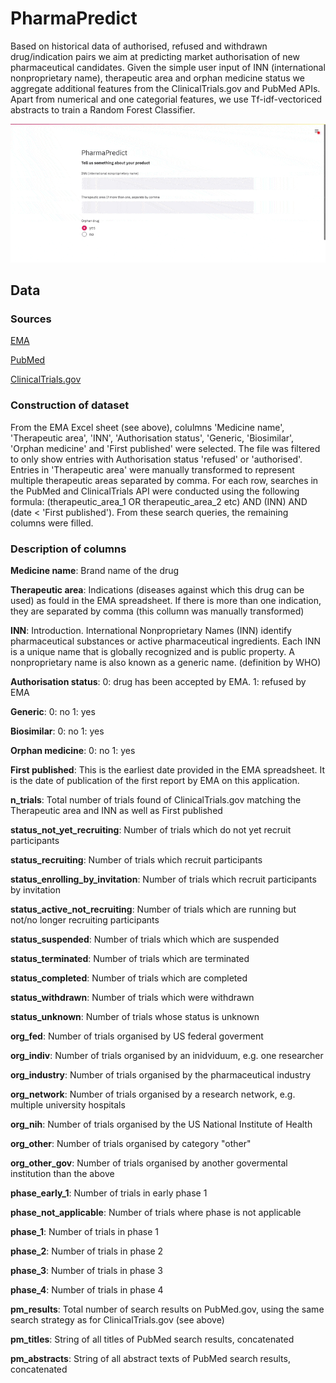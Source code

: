 # PharmaPredict
Based on historical data of authorised, refused and withdrawn drug/indication pairs we aim at predicting market authorisation of new pharmaceutical candidates. Given the simple user input of INN (international nonproprietary name), therapeutic area and orphan medicine status we aggregate additional features from the ClinicalTrials.gov and PubMed APIs. Apart from numerical and one categorial features, we use Tf-idf-vectoriced abstracts to train a Random Forest Classifier.

![](demo.gif)

## Data
### Sources
[EMA](https://www.ema.europa.eu/en/medicines/download-medicine-data)

[PubMed](https://pubmed.ncbi.nlm.nih.gov/)

[ClinicalTrials.gov](https://clinicaltrials.gov/)

### Construction of dataset
From the EMA Excel sheet (see above), colulmns 'Medicine name', 'Therapeutic area', 'INN', 'Authorisation status', 'Generic, 'Biosimilar', 'Orphan medicine' and 'First published' were selected. The file was filtered to only show entries with Authorisation status 'refused' or 'authorised'.
Entries in 'Therapeutic area' were manually transformed to represent multiple therapeutic areas separated by comma.
For each row, searches in the PubMed and ClinicalTrials API were conducted using the following formula: (therapeutic_area_1 OR therapeutic_area_2 etc) AND (INN) AND (date < 'First published'). From these search queries, the remaining columns were filled.


### Description of columns
**Medicine name**: Brand name of the drug

**Therapeutic area**: Indications (diseases against which this drug can be used) as fould in the EMA spreadsheet. If there is more than one indication, they are separated by comma (this collumn was manually transformed) 

**INN**: Introduction. International Nonproprietary Names (INN) identify pharmaceutical substances or active pharmaceutical ingredients. Each INN is a unique name that is globally recognized and is public property. A nonproprietary name is also known as a generic name. (definition by WHO)

**Authorisation status**: 0: drug has been accepted by EMA. 1: refused by EMA

**Generic**: 0: no 1: yes

**Biosimilar**: 0: no 1: yes

**Orphan medicine**: 0: no 1: yes

**First published**: This is the earliest date provided in the EMA spreadsheet. It is the date of publication of the first report by EMA on this application.

**n_trials**: Total number of trials found of ClinicalTrials.gov matching the Therapeutic area and INN as well as First published

**status_not_yet_recruiting**: Number of trials which do not yet recruit participants

**status_recruiting**: Number of trials which recruit participants

**status_enrolling_by_invitation**: Number of trials which recruit participants by invitation

**status_active_not_recruiting**: Number of trials which are running but not/no longer recruiting participants

**status_suspended**: Number of trials which which are suspended

**status_terminated**: Number of trials which are terminated

**status_completed**: Number of trials which are completed

**status_withdrawn**: Number of trials which were withdrawn

**status_unknown**: Number of trials whose status is unknown

**org_fed**: Number of trials organised by US federal goverment

**org_indiv**: Number of trials organised by an inidviduum, e.g. one researcher

**org_industry**: Number of trials organised by the pharmaceutical industry

**org_network**: Number of trials organised by a research network, e.g. multiple university hospitals

**org_nih**: Number of trials organised by the US National Institute of Health

**org_other**: Number of trials organised by category "other"

**org_other_gov**: Number of trials organised by another govermental institution than the above

**phase_early_1**: Number of trials in early phase 1

**phase_not_applicable**: Number of trials where phase is not applicable

**phase_1**: Number of trials in phase 1

**phase_2**: Number of trials in phase 2

**phase_3**: Number of trials in phase 3

**phase_4**: Number of trials in phase 4

**pm_results**: Total number of search results on PubMed.gov, using the same search strategy as for ClinicalTrials.gov (see above)

**pm_titles**: String of all titles of PubMed search results, concatenated

**pm_abstracts**: String of all abstract texts of PubMed search results, concatenated
